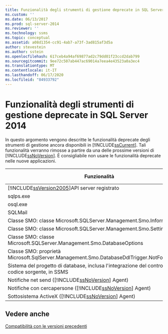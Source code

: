 ```yaml
---
title: Funzionalità degli strumenti di gestione deprecate in SQL Server 2014 | Microsoft Docs
ms.custom: ''
ms.date: 06/13/2017
ms.prod: sql-server-2014
ms.reviewer: ''
ms.technology: ssms
ms.topic: conceptual
ms.assetid: a08d1354-cc91-4ab7-a73f-3ad815af3d5a
author: stevestein
ms.author: sstein
ms.openlocfilehash: 617ceb4a94af69877ad2c79dd01f23ccd2dab799
ms.sourcegitcommit: 9ee72c507ab447ac69014a7eea4e43523a0a3ec4
ms.translationtype: MT
ms.contentlocale: it-IT
ms.lasthandoff: 06/17/2020
ms.locfileid: "84933792"
---
```

# <a name="deprecated-management-tools-features-in-sql-server-2014"></a>Funzionalità degli strumenti di gestione deprecate in SQL Server 2014
  In questo argomento vengono descritte le funzionalità deprecate degli strumenti di gestione ancora disponibili in [!INCLUDE[ssCurrent](../includes/sscurrent-md.md)]. Tali funzionalità verranno rimosse a partire da una delle prossime versioni di [!INCLUDE[ssNoVersion](../includes/ssnoversion-md.md)]. È consigliabile non usare le funzionalità deprecate nelle nuove applicazioni.  
  
|Funzionalità|Fase di deprecazione|  
|-------------|-----------------------|  
|[!INCLUDE[ssVersion2005](../includes/ssversion2005-md.md)]API server registrato|Annuncio|  
|sqlps.exe|Avviso|  
|osql.exe|Avviso|  
|SQLMail|Avviso|  
|Classe SMO: classe Microsoft.SQLServer.Management.Smo.Information|Annuncio|  
|Classe SMO: classe Microsoft.SQLServer.Management.Smo.Settings|Annuncio|  
|Classe SMO: classe Microsoft.SQLServer.Management.Smo.DatabaseOptions|Annuncio|  
|Classe SMO: proprietà Microsoft.SqlServer.Management.Smo.DatabaseDdlTrigger.NotForReplication|Annuncio|  
|Sistema del progetto di database, inclusa l'integrazione del controllo del codice sorgente, in SSMS|Annuncio|  
|Notifiche net send ([!INCLUDE[ssNoVersion](../includes/ssnoversion-md.md)] Agent)|Annuncio|  
|Notifiche con cercapersone ([!INCLUDE[ssNoVersion](../includes/ssnoversion-md.md)] Agent)|Annuncio|  
|Sottosistema ActiveX ([!INCLUDE[ssNoVersion](../includes/ssnoversion-md.md)] Agent)|Annuncio|  
  
## <a name="see-also"></a>Vedere anche  
 [Compatibilità con le versioni precedenti](../../2014/getting-started/backward-compatibility.md)  
  
  
